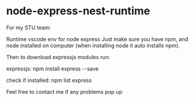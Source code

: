 # node-express-nest-runtime

For my STU team:

Runtime vscode env for node express
Just make sure you have npm, and node installed on computer (when installing node it auto installs npm).

Then to download expressjs modules run:

expressjs: npm install express --save

check if installed: npm list express

Feel free to contact me if any problems pop up
